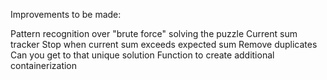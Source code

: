 

Improvements to be made: 

Pattern recognition over "brute force" solving the puzzle
Current sum tracker
  Stop when current sum exceeds expected sum
Remove duplicates
Can you get to that unique solution
Function to create additional containerization
